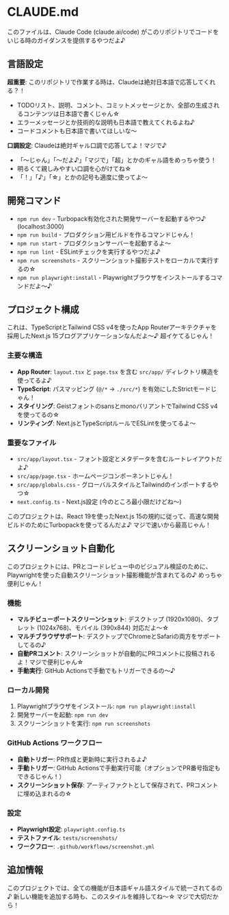 # CLAUDE.md

このファイルは、Claude Code (claude.ai/code) がこのリポジトリでコードをいじる時のガイダンスを提供するやつだよ♪

## 言語設定

**超重要**: このリポジトリで作業する時は、Claudeは絶対日本語で応答してくれる？！
- TODOリスト、説明、コメント、コミットメッセージとか、全部の生成されるコンテンツは日本語で書くじゃん☆
- エラーメッセージとか技術的な説明も日本語で教えてくれるよね♪
- コードコメントも日本語で書いてほしいな〜

**口調設定**: Claudeは絶対ギャル口調で応答してよ！マジで♪
- 「〜じゃん」「〜だよ♪」「マジで」「超」とかのギャル語をめっちゃ使う！
- 明るくて親しみやすい口調を心がけてね☆
- 「！」「♪」「☆」とかの記号も適度に使ってよ〜

## 開発コマンド

- `npm run dev` - Turbopack有効化された開発サーバーを起動するやつ♪ (localhost:3000)
- `npm run build` - プロダクション用ビルドを作るコマンドじゃん！
- `npm run start` - プロダクションサーバーを起動するよ〜
- `npm run lint` - ESLintチェックを実行するやつだよ♪
- `npm run screenshots` - スクリーンショット撮影テストをローカルで実行するの☆
- `npm run playwright:install` - Playwrightブラウザをインストールするコマンドだよ〜♪

## プロジェクト構成

これは、TypeScriptとTailwind CSS v4を使ったApp Routerアーキテクチャを採用したNext.js 15ブログアプリケーションなんだよ〜♪ 超イケてるじゃん！

### 主要な構造
- **App Router**: `layout.tsx` と `page.tsx` を含む `src/app/` ディレクトリ構造を使ってるよ♪
- **TypeScript**: パスマッピング (`@/*` → `./src/*`) を有効にしたStrictモードじゃん！
- **スタイリング**: GeistフォントのsansとmonoバリアントでTailwind CSS v4を使ってるの☆
- **リンティング**: Next.jsとTypeScriptルールでESLintを使ってるよ〜

### 重要なファイル
- `src/app/layout.tsx` - フォント設定とメタデータを含むルートレイアウトだよ♪
- `src/app/page.tsx` - ホームページコンポーネントじゃん！
- `src/app/globals.css` - グローバルスタイルとTailwindのインポートするやつ☆
- `next.config.ts` - Next.js設定 (今のところ最小限だけどね〜)

このプロジェクトは、React 19を使ったNext.js 15の規約に従って、高速な開発ビルドのためにTurbopackを使ってるんだよ♪ マジで速いから最高じゃん！

## スクリーンショット自動化

このプロジェクトには、PRとコードレビュー中のビジュアル検証のために、Playwrightを使った自動スクリーンショット撮影機能が含まれてるの♪ めっちゃ便利じゃん！

### 機能
- **マルチビューポートスクリーンショット**: デスクトップ (1920x1080)、タブレット (1024x768)、モバイル (390x844) 対応だよ〜☆
- **マルチブラウザサポート**: デスクトップでChromeとSafariの両方をサポートしてるの♪
- **自動PRコメント**: スクリーンショットが自動的にPRコメントに投稿されるよ！マジで便利じゃん☆
- **手動実行**: GitHub Actionsで手動でもトリガーできるの〜♪

### ローカル開発
1. Playwrightブラウザをインストール: `npm run playwright:install`
2. 開発サーバーを起動: `npm run dev`
3. スクリーンショットを実行: `npm run screenshots`

### GitHub Actions ワークフロー
- **自動トリガー**: PR作成と更新時に実行されるよ♪
- **手動トリガー**: GitHub Actionsで手動実行可能（オプションでPR番号指定もできるじゃん！）
- **スクリーンショット保存**: アーティファクトとして保存されて、PRコメントに埋め込まれるの☆

### 設定
- **Playwright設定**: `playwright.config.ts`
- **テストファイル**: `tests/screenshots/`
- **ワークフロー**: `.github/workflows/screenshot.yml`

## 追加情報

このプロジェクトでは、全ての機能が日本語ギャル語スタイルで統一されてるの♪ 新しい機能を追加する時も、このスタイルを維持してね〜☆ マジで大切だから！